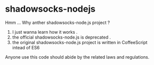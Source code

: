 shadowsocks-nodejs
==================

Hmm ...  Why anther shadowsocks-node.js project ?

1. I just wanna learn how it works .
2. the official shadowsocks-node.js is deprecated .
3. the original shadowsocks-node.js project is written in CoffeeScript intead of ES6

Anyone use this code should abide by the related laws and regulations.
